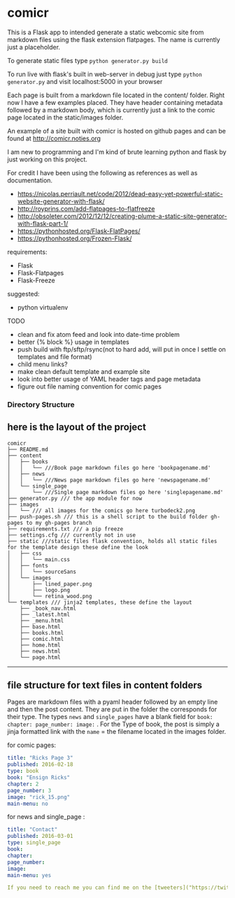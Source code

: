 # comicr

This is a Flask app to intended generate a static webcomic site from markdown files using the flask extension flatpages. The name is currently just a placeholder.

To generate static files type `python generator.py build`

To run live with flask's built in web-server in debug just type `python generator.py` and visit localhost:5000 in your browser

Each page is built from a markdown file located in the content/ folder. Right now I have a few examples placed. They have header containing metadata followed by a markdown body, which is currently just a link to the comic page located in the static/images folder.

An example of a site built with comicr is hosted on github pages and can be found at http://comicr.noties.org

I am new to programming and I'm kind of brute learning python and flask by just working on this project.

For credit I have been using the following as references as well as documentation.

 * https://nicolas.perriault.net/code/2012/dead-easy-yet-powerful-static-website-generator-with-flask/
 * http://royprins.com/add-flatpages-to-flatfreeze
 * http://obsoleter.com/2012/12/12/creating-plume-a-static-site-generator-with-flask-part-1/
 * https://pythonhosted.org/Flask-FlatPages/
 * https://pythonhosted.org/Frozen-Flask/

requirements:
 * Flask
 * Flask-Flatpages
 * Flask-Freeze

suggested:
 * python virtualenv

TODO
 * clean and fix atom feed and look into date-time problem
 * better {% block %} usage in templates
 * push build with ftp/sftp/rsync(not to hard add, will put in once I settle on templates and file format)
 * child menu links?
 * make clean default template and example site
 * look into better usage of YAML header tags and page metadata
 * figure out file naming convention for comic pages

### Directory Structure
here is the layout of the project
---
```
comicr
├── README.md
├── content
│   ├── books
│   │   └── ///Book page markdown files go here 'bookpagename.md'
│   ├── news
│   │   └── ///News page markdown files go here 'newspagename.md'
│   └── single_page
│       └── ///Single page markdown files go here 'singlepagename.md'
├── generator.py /// the app module for now
├── images
│   └── /// all images for the comics go here turbodeck2.png
├── push-pages.sh /// this is a shell script to the build folder gh-pages to my gh-pages branch
├── requirements.txt /// a pip freeze
├── settings.cfg /// currently not in use
├── static ///static files flask convention, holds all static files for the template design these define the look
│   ├── css
│   │   └── main.css
│   ├── fonts
│   │   └── sourceSans
│   └── images
│       ├── lined_paper.png
│       ├── logo.png
│       └── retina_wood.png
└── templates /// jinja2 templates, these define the layout
    ├── _book_nav.html
    ├── _latest.html
    ├── _menu.html
    ├── base.html
    ├── books.html
    ├── comic.html
    ├── home.html
    ├── news.html
    └── page.html
```

---
## file structure for text files in content folders
Pages are markdown files with a pyaml header followed by an empty line and then the post content. They are put in the folder the corresponds for their type. The types `news` and `single_pages` have a blank field for `book: chapter: page_number: image:` . For the Type of book, the post is simply a jinja formatted link with the `name` = the filename located in the images folder.

for comic pages:
```yaml
title: "Ricks Page 3"
published: 2016-02-18
type: book
book: "Ensign Ricks"
chapter: 2
page_number: 3
image: "rick_15.png"
main-menu: no

```

for news and single_page :
```yaml
title: "Contact"
published: 2016-03-01
type: single_page
book:
chapter:
page_number:
image:
main-menu: yes

If you need to reach me you can find me on the [tweeters]("https://twitter.com/chipperdoodles")
```
